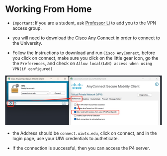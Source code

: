 # Working From Home

* ```Important:```If you are a student, ask [Professor Li](mailto:jili1@uiwtx.edu) to add you to the VPN access group.

* you will need to download the [Cisco Any Connect](../Assets/anyconnect-win-4.10.05095-core-vpn-webdeploy-k9.msi?raw=true) in order to connect to the University. 

* Follow the Instructions to download and run ```Cisco AnyConnect```, before you click on connect, make sure you click on the little gear icon, go the the ```Preferences```, and check on ```Allow local(LAN) access when using VPN(if configured)```

<img src="../Assets/CiscoAnyConnectConfig.png">

* the Address should be ```connect.uiwtx.edu```, click on connect, and in the login page, use your UIW credentials to autheticate.

* If the connection is successful, then you can access the P4 server.  